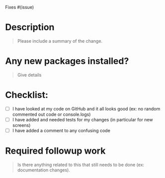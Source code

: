 Fixes #(issue)

# Description

> Please include a summary of the change.

# Any new packages installed?

> Give details

# Checklist:

- [ ] I have looked at my code on GitHub and it all looks good (ex: no random commented out code or console.logs)
- [ ] I have added and needed tests for my changes (in particular for new screens)
- [ ] I have added a comment to any confusing code

# Required followup work

> Is there anything related to this that still needs to be done (ex: documentation changes).
